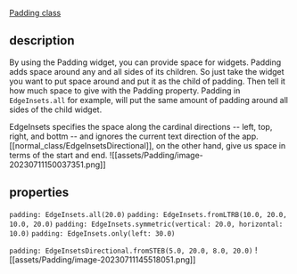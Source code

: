 [Padding class](https://api.flutter.dev/flutter/widgets/Padding-class.html)
## description
By using the Padding widget, you can provide space for widgets. Padding adds space around any and all sides of its children. So just take the widget you want to put space around and put it as the child of padding. Then tell it how much space to give with the Padding property. Padding in `EdgeInsets.all` for example, will put the same amount of padding around all sides of the child widget.

EdgeInsets specifies the space along the cardinal directions -- left, top, right, and bottm -- and ignores the current text direction of the app. [[normal_class/EdgeInsetsDirectional]], on the other hand, give us space in terms of the start and end. ![[assets/Padding/image-20230711150037351.png]]


## properties
`padding: EdgeInsets.all(20.0)`
`padding: EdgeInsets.fromLTRB(10.0, 20.0, 10.0, 20.0)`
`padding: EdgeInsets.symmetric(vertical: 20.0, horizontal: 10.0)`
`padding: EdgeInsets.only(left: 30.0)`

`padding: EdgeInsetsDirectional.fromSTEB(5.0, 20.0, 8.0, 20.0)`
![[assets/Padding/image-20230711145518051.png]]


